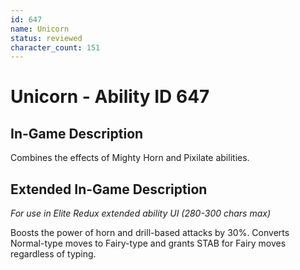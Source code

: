```yaml
---
id: 647
name: Unicorn
status: reviewed
character_count: 151
---
```


# Unicorn - Ability ID 647

## In-Game Description
Combines the effects of Mighty Horn and Pixilate abilities.

## Extended In-Game Description
*For use in Elite Redux extended ability UI (280-300 chars max)*

Boosts the power of horn and drill-based attacks by 30%. Converts Normal-type moves to Fairy-type and grants STAB for Fairy moves regardless of typing.